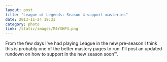 ```yaml
---
layout: post
title: "League of Legends: Season 4 support masteries"
date: 2013-11-24 19:31
category: photo
link: /static/images/M4YXHP3.png
---
```


From the few days I've had playing League in the new pre-season I think this is probably one of the better mastery pages to run. I'll post an updated rundown on how to support in the new season soon™.